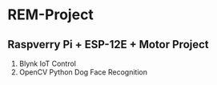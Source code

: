# REM-Project

## Raspverry Pi + ESP-12E + Motor Project

1. Blynk IoT Control<br>
2. OpenCV Python Dog Face Recognition
